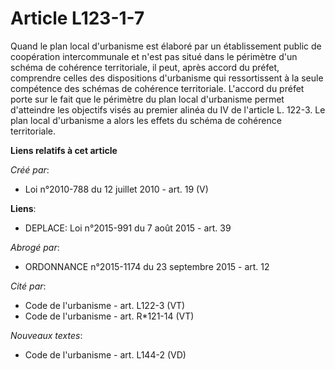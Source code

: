 # Article L123-1-7

Quand le plan local d'urbanisme est élaboré par un établissement public de coopération intercommunale et n'est pas situé dans
le périmètre d'un schéma de cohérence territoriale, il peut, après accord du préfet, comprendre celles des dispositions
d'urbanisme qui ressortissent à la seule compétence des schémas de cohérence territoriale. L'accord du préfet porte sur le
fait que le périmètre du plan local d'urbanisme permet d'atteindre les objectifs visés au premier alinéa du IV de l'article
L. 122-3. Le plan local d'urbanisme a alors les effets du schéma de cohérence territoriale.

**Liens relatifs à cet article**

_Créé par_:

  - Loi n°2010-788 du 12 juillet 2010 - art. 19 (V)

**Liens**:

  - DEPLACE: Loi n°2015-991 du 7 août 2015 - art. 39

_Abrogé par_:

  - ORDONNANCE n°2015-1174 du 23 septembre 2015 - art. 12

_Cité par_:

  - Code de l'urbanisme - art. L122-3 (VT)
  - Code de l'urbanisme - art. R*121-14 (VT)

_Nouveaux textes_:

  - Code de l'urbanisme - art. L144-2 (VD)
